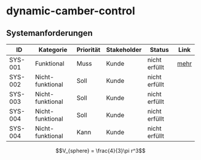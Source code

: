 # dynamic-camber-control

## Systemanforderungen

| ID      | Kategorie        | Priorität | Stakeholder | Status        | Link                                     |
|---------|------------------|-----------|-------------|---------------|------------------------------------------|
| SYS-001 | Funktional       | Muss      | Kunde       | nicht erfüllt | [mehr](docs/01_requirements/SYS-001.md)  |
| SYS-002 | Nicht-funktional | Soll      | Kunde       | nicht erfüllt |
| SYS-003 | Nicht-funktional | Soll      | Kunde       | nicht erfüllt |
| SYS-004 | Nicht-funktional | Soll      | Kunde       | nicht erfüllt |
| SYS-004 | Nicht-funktional | Kann      | Kunde       | nicht erfüllt |

$$V_{sphere} = \frac{4}{3}\pi r^3$$
